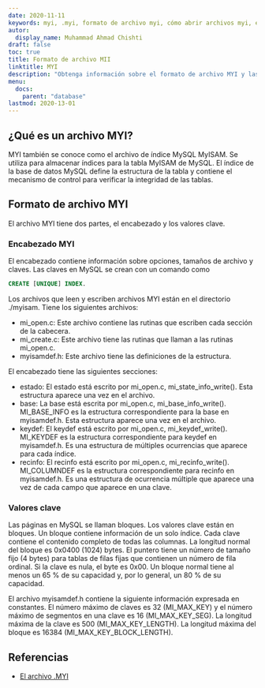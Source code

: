 ```yaml
---
date: 2020-11-11
keywords: myi, .myi, formato de archivo myi, cómo abrir archivos myi, extensión .myi, extensión myi
autor:
  display_name: Muhammad Ahmad Chishti
draft: false
toc: true
title: Formato de archivo MII
linktitle: MYI
description: "Obtenga información sobre el formato de archivo MYI y las API que pueden crear y abrir archivos MYI."
menu:
  docs:
    parent: "database"
lastmod: 2020-13-01
---
```


## ¿Qué es un archivo MYI? ##

MYI también se conoce como el archivo de índice MySQL MyISAM. Se utiliza para almacenar índices para la tabla MyISAM de MySQL. El índice de la base de datos MySQL define la estructura de la tabla y contiene el mecanismo de control para verificar la integridad de las tablas.

## Formato de archivo MYI ##

El archivo MYI tiene dos partes, el encabezado y los valores clave.

### Encabezado MYI ###

El encabezado contiene información sobre opciones, tamaños de archivo y claves. Las claves en MySQL se crean con un comando como

```sql
CREATE [UNIQUE] INDEX.
```

Los archivos que leen y escriben archivos MYI están en el directorio ./myisam. Tiene los siguientes archivos:

- mi_open.c: Este archivo contiene las rutinas que escriben cada sección de la cabecera.
- mi_create.c: Este archivo tiene las rutinas que llaman a las rutinas mi_open.c.
- myisamdef.h: Este archivo tiene las definiciones de la estructura.

El encabezado tiene las siguientes secciones:

- estado: El estado está escrito por mi_open.c, mi_state_info_write(). Esta estructura aparece una vez en el archivo.
- base: La base está escrita por mi_open.c, mi_base_info_write(). MI_BASE_INFO es la estructura correspondiente para la base en myisamdef.h. Esta estructura aparece una vez en el archivo.
- keydef: El keydef está escrito por mi_open.c, mi_keydef_write(). MI_KEYDEF es la estructura correspondiente para keydef en myisamdef.h. Es una estructura de múltiples ocurrencias que aparece para cada índice.
- recinfo: El recinfo está escrito por mi_open.c, mi_recinfo_write(). MI_COLUMNDEF es la estructura correspondiente para recinfo en myisamdef.h. Es una estructura de ocurrencia múltiple que aparece una vez de cada campo que aparece en una clave.

### Valores clave ###

Las páginas en MySQL se llaman bloques. Los valores clave están en bloques. Un bloque contiene información de un solo índice. Cada clave contiene el contenido completo de todas las columnas. La longitud normal del bloque es 0x0400 (1024) bytes. El puntero tiene un número de tamaño fijo (4 bytes) para tablas de filas fijas que contienen un número de fila ordinal. Si la clave es nula, el byte es 0x00. Un bloque normal tiene al menos un 65 % de su capacidad y, por lo general, un 80 % de su capacidad.

El archivo myisamdef.h contiene la siguiente información expresada en constantes. El número máximo de claves es 32 (MI_MAX_KEY) y el número máximo de segmentos en una clave es 16 (MI_MAX_KEY_SEG). La longitud máxima de la clave es 500 (MI_MAX_KEY_LENGTH). La longitud máxima del bloque es 16384 (MI_MAX_KEY_BLOCK_LENGTH).

## Referencias ##

- [El archivo .MYI](https://dev.mysql.com/doc/internals/en/the-myi-file.html)

